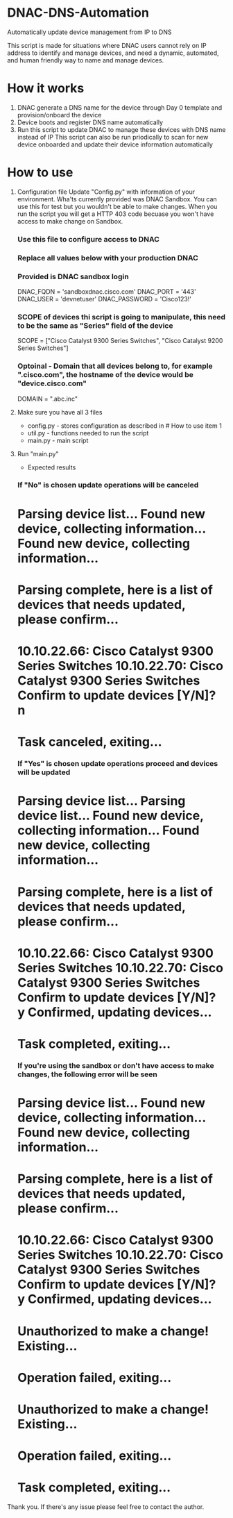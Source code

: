 # DNAC-DNS-Automation
Automatically update device management from IP to DNS

This script is made for situations where DNAC users cannot rely on IP address to identify and manage devices, and need a dynamic, automated, and human friendly way to name and manage devices.

# How it works
1. DNAC generate a DNS name for the device through Day 0 template and provision/onboard the device
2. Device boots and register DNS name automatically
3. Run this script to update DNAC to manage these devices with DNS name instead of IP
This script can also be run priodically to scan for new device onboarded and update their device information automatically

# How to use
1. Configuration file
   Update "Config.py" with information of your environment. Wha'ts currently provided was DNAC Sandbox.
   You can use this for test but you wouldn't be able to make changes.
   When you run the script you will get a HTTP 403 code becuase you won't have access to make change on Sandbox.
   
   ### Use this file to configure access to DNAC
   ### Replace all values below with your production DNAC
   ### Provided is DNAC sandbox login

   DNAC_FQDN = 'sandboxdnac.cisco.com'
   DNAC_PORT = '443'
   DNAC_USER = 'devnetuser'
   DNAC_PASSWORD = 'Cisco123!'

   ### SCOPE of devices thi script is going to manipulate, this need to be the same as "Series" field of the device
   SCOPE = ["Cisco Catalyst 9300 Series Switches", "Cisco Catalyst 9200 Series Switches"]

   ### Optoinal - Domain that all devices belong to, for example ".cisco.com", the hostname of the device would be "device.cisco.com"
   DOMAIN = ".abc.inc"
   
2. Make sure you have all 3 files
   - config.py - stores configuration as described in # How to use item 1
   - util.py - functions needed to run the script
   - main.py - main script
   
3. Run "main.py"

   - Expected results
   ### If "No" is chosen update operations will be canceled
    Parsing device list...
    Found new device, collecting information...
    Found new device, collecting information...
    ================================================================================
    Parsing complete, here is a list of devices that needs updated, please confirm...       
    ================================================================================
    10.10.22.66:    Cisco Catalyst 9300 Series Switches
    10.10.22.70:    Cisco Catalyst 9300 Series Switches
    Confirm to update devices [Y/N]? n
    ================================================================================
    Task canceled, exiting...
    ================================================================================
   
   ### If "Yes" is chosen update operations proceed and devices will be updated
    Parsing device list...
    Parsing device list...
    Found new device, collecting information...
    Found new device, collecting information...
    ================================================================================
    Parsing complete, here is a list of devices that needs updated, please confirm...
    ================================================================================
    10.10.22.66:    Cisco Catalyst 9300 Series Switches
    10.10.22.70:    Cisco Catalyst 9300 Series Switches
    Confirm to update devices [Y/N]? y
    Confirmed, updating devices...
    ================================================================================
    Task completed, exiting...
    ================================================================================
   
   ### If you're using the sandbox or don't have access to make changes, the following error will be seen
    Parsing device list...
    Found new device, collecting information...
    Found new device, collecting information...
    ================================================================================
    Parsing complete, here is a list of devices that needs updated, please confirm...
    ================================================================================
    10.10.22.66:    Cisco Catalyst 9300 Series Switches
    10.10.22.70:    Cisco Catalyst 9300 Series Switches
    Confirm to update devices [Y/N]? y
    Confirmed, updating devices...
    ================================================================================
    Unauthorized to make a change! Existing...
    ================================================================================
    Operation failed, exiting...
    ================================================================================
    Unauthorized to make a change! Existing...
    ================================================================================
    Operation failed, exiting...
    ================================================================================
    Task completed, exiting...
    ================================================================================
    
Thank you. If there's any issue please feel free to contact the author.
